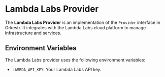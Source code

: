 # Lambda Labs Provider

The **Lambda Labs Provider** is an implementation of the `Provider` interface in Orkestr. It integrates with the Lambda Labs cloud platform to manage infrastructure and services.

## Environment Variables

The Lambda Labs provider uses the following environment variables:

- `LAMBDA_API_KEY`: Your Lambda Labs API key.
